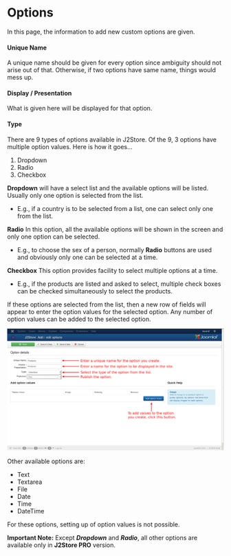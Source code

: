 # Options

In this page, the information to add new custom options are given.

#### Unique Name
A unique name should be given for every option since ambiguity should not arise out of that. Otherwise, if two options have same name, things would mess up.

#### Display / Presentation
What is given here will be displayed for that option.

#### Type
There are 9 types of options available in J2Store. Of the 9, 3 options have multiple option values. Here is how it goes...

1. Dropdown
2. Radio
3. Checkbox

**Dropdown** will have a select list and the available options will be listed. Usually only one option is selected from the list.

* E.g., if a country is to be selected from a list, one can select only one from the list.

**Radio** In this option, all the available options will be shown in the screen and only one option can be selected.

* E.g., to choose the sex of a person, normally **Radio** buttons are used and obviously only one can be selected at a time.

**Checkbox** This option provides facility to select multiple options at a time.

* E.g., if the products are listed and asked to select, multiple check boxes can be checked simultaneously to select the products.

If these options are selected from the list, then a new row of fields will appear to enter the option values for the selected option. Any number of option values can be added to the selected option.

![Options](options1.png)

Other available options are: 
* Text
* Textarea
* File
* Date
* Time
* DateTime

For these options, setting up of option values is not possible.

**Important Note:** Except ***Dropdown*** and ***Radio***, all other options are available only in **J2Store PRO** version.